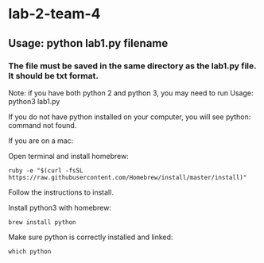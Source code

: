 # lab-2-team-4


## Usage: python lab1.py filename
### The file must be saved in the same directory as the lab1.py file. It should be txt format.

Note: if you have both python 2 and python 3, you may need to run
Usage: python3 lab1.py <filename>

If you do not have python installed on your computer, you will see python: command not found.

If you are on a mac:

Open terminal and install homebrew:
```
ruby -e "$(curl -fsSL https://raw.githubusercontent.com/Homebrew/install/master/install)"
```

Follow the instructions to install.

Install python3 with homebrew:
```
brew install python
```

Make sure python is correctly installed and linked:
```
which python
```
